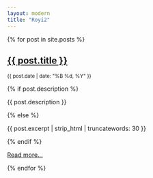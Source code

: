 ```yaml
---
layout: modern
title: "Royi2"
---
```


{% for post in site.posts %}
<article>
  <h2>
    <a href="{{ post.url | relative_url }}">{{ post.title }}</a>
  </h2>
  <small>{{ post.date | date: "%B %d, %Y" }}</small>

  {% if post.description %}
    <p>{{ post.description }}</p>
  {% else %}
    <p>{{ post.excerpt | strip_html | truncatewords: 30 }}</p>
  {% endif %}

  <a class="read-more" href="{{ post.url | relative_url }}">Read more…</a>
</article>
{% endfor %}


